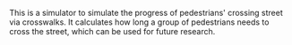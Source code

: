 This is a simulator to simulate the progress of pedestrians' crossing street via crosswalks. It calculates how long a group of pedestrians needs to cross the street, which can be used for future research.

